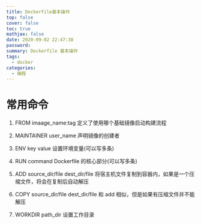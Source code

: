 ```yaml
---
title: Dockerfile基本操作
top: false
cover: false
toc: true
mathjax: false
date: 2020-09-02 22:47:38
password:
summary: Dockerfile 基本操作
tags:
  - docker
categories:
  - 编程
---
```


# 常用命令

1. FROM imaage_name:tag
   定义了使用哪个基础镜像启动构建流程

2. MAINTAINER user_name
   声明镜像的创建者

3. ENV key value
   设置环境变量(可以写多条)

4. RUN command
   Dockerfile 的核心部分(可以写多条)

5. ADD source_dir/file dest_dir/file
   将宿主机文件复制到容器内，如果是一个压缩文件，将会在复制后自动解压

6. COPY source_dir/file dest_dir/file
   和 add 相似，但是如果有压缩文件并不能解压

7. WORKDIR path_dir
   设置工作目录
